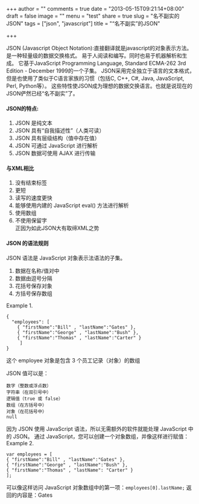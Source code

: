 +++
author = ""
comments = true
date = "2013-05-15T09:21:14+08:00"
draft = false
image = ""
menu = "test"
share = true
slug = "名不副实的JSON"
tags = ["json", "javascript"]
title = "“名不副实”的JSON"

+++

   JSON (Javascript Object Notation):直接翻译就是javascript的对象表示方法。是一种轻量级的数据交换格式。 易于人阅读和编写。同时也易于机器解析和生成。 它基于JavaScript Programming Language, Standard ECMA-262 3rd Edition - December 1999的一个子集。 JSON采用完全独立于语言的文本格式，但是也使用了类似于C语言家族的习惯（包括C, C++, C#, Java, JavaScript, Perl, Python等）。 这些特性使JSON成为理想的数据交换语言。也就是说现在的JSON俨然已经“名不副实”了。    
#### JSON的特点: ####
  
1.   JSON 是纯文本   
2.   JSON 具有“自我描述性”（人类可读）   
3.   JSON 具有层级结构（值中存在值）   
4.   JSON 可通过 JavaScript 进行解析   
5.   JSON 数据可使用 AJAX 进行传输   

#### 与XML相比 ####
1.   没有结束标签   
2.   更短   
3.   读写的速度更快   
4.   能够使用内建的 JavaScript eval() 方法进行解析   
5.   使用数组   
6.   不使用保留字   
正因为如此JSON大有取缔XML之势

#### JSON 的语法规则 ####

JSON 语法是 JavaScript 对象表示法语法的子集。    

1. 数据在名称/值对中
2. 数据由逗号分隔 
3. 花括号保存对象 
4. 方括号保存数组

Example 1.

    {
      "employees": [
        { "firstName":"Bill" , "lastName":"Gates" },
        { "firstName":"George" , "lastName":"Bush" },
        { "firstName":"Thomas" , "lastName":"Carter" }
         ]
    }

这个 employee 对象是包含 3 个员工记录（对象）的数组

JSON 值可以是：

    数字（整数或浮点数）
    字符串（在双引号中）
    逻辑值（true 或 false）
    数组（在方括号中）
    对象（在花括号中）
    null
因为 JSON 使用 JavaScript 语法，所以无需额外的软件就能处理 JavaScript 中的 JSON。
通过 JavaScript，您可以创建一个对象数组，并像这样进行赋值：    
Example 2. 

	var employees = [
	{ "firstName":"Bill" , "lastName":"Gates" },
	{ "firstName":"George" , "lastName":"Bush" },
	{ "firstName":"Thomas" , "lastName": "Carter" }
	];
可以像这样访问 JavaScript 对象数组中的第一项：`employees[0].lastName;`
返回的内容是：Gates

 
